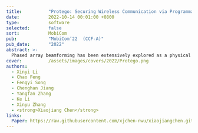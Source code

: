 ```yaml
---
title:          "Protego: Securing Wireless Communication via Programmable Metasurface"
date:           2022-10-14 00:01:00 +0800
type:           software
selected:       false
sort:           MobiCom
pub:            "MobiCom’22  (CCF-A)"
pub_date:       "2022"
abstract: >-
  Phased array beamforming has been extensively explored as a physical layer primitive to improve the secrecy capacity of wireless communication links. However, existing solutions are incompatible with low-profile IoT devices due to cost, power and form factor constraints. More importantly, they are vulnerable to eavesdroppers with a high-sensitivity receiver. This paper presents Protego, which offloads the security protection to a metasurface comprised of a large number of 1-bit programmable unit-cells (i.e., phase shifters). Protego builds on a novel observation that, due to phase quantization effect, not all the unit-cells contribute equally to beamforming. By judiciously flipping the phase shift of certain unit-cells, Protego can generate artificial phase noise to obfuscate the signals towards potential eavesdroppers, while preserving the signal integrity and beamforming gain towards the legitimate receiver. A hardware prototype along with extensive experiments has validated the feasibility and effectiveness of Protego. 
cover:          /assets/images/covers/2022/Protego.png
authors:
  - Xinyi Li
  - Chao Feng
  - Fengyi Song
  - Chenghan Jiang
  - Yangfan Zhang
  - Ke Li
  - Xinyu Zhang
  - <strong>Xiaojiang Chen</strong>
links:
  Paper: https://raw.githubusercontent.com/xjchen-nwu/xiaojiangchen.github.io/main/paper/2022/Protego.pdf
---
```

